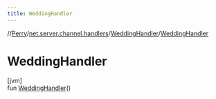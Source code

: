 ```yaml
---
title: WeddingHandler
---
```

//[Perry](../../../index.html)/[net.server.channel.handlers](../index.html)/[WeddingHandler](index.html)/[WeddingHandler](-wedding-handler.html)



# WeddingHandler



[jvm]\
fun [WeddingHandler](-wedding-handler.html)()




